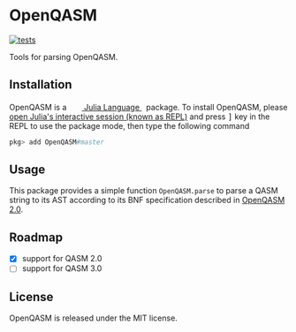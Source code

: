 # OpenQASM

[![tests](https://github.com/QuantumBFS/OpenQASM.jl/workflows/Run%20tests/badge.svg)](https://github.com/QuantumBFS/OpenQASM.jl/actions)

Tools for parsing OpenQASM.

## Installation

<p>
OpenQASM is a &nbsp;
    <a href="https://julialang.org">
        <img src="https://raw.githubusercontent.com/JuliaLang/julia-logo-graphics/master/images/julia.ico" width="16em">
        Julia Language
    </a>
    &nbsp; package. To install OpenQASM,
    please <a href="https://docs.julialang.org/en/v1/manual/getting-started/">open
    Julia's interactive session (known as REPL)</a> and press <kbd>]</kbd> key in the REPL to use the package mode, then type the following command
</p>

```julia
pkg> add OpenQASM#master
```

## Usage

This package provides a simple function `OpenQASM.parse` to parse a QASM string to
its AST according to its BNF specification described in [OpenQASM 2.0](https://github.com/Qiskit/openqasm/tree/OpenQASM2.x).

## Roadmap

- [x] support for QASM 2.0
- [ ] support for QASM 3.0

## License

OpenQASM is released under the MIT license.

